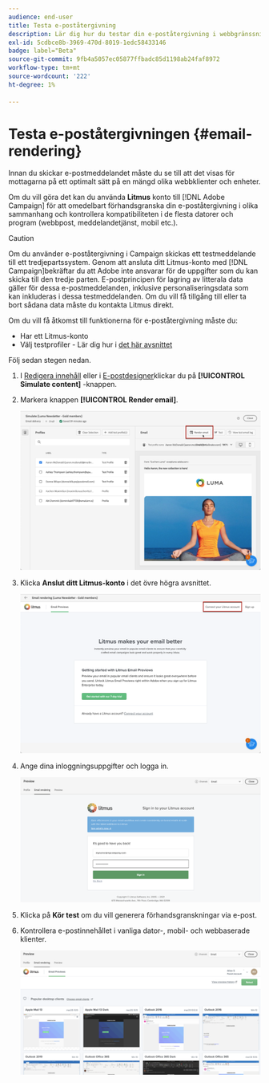 ```yaml
---
audience: end-user
title: Testa e-poståtergivning
description: Lär dig hur du testar din e-poståtergivning i webbgränssnittet för Campaign
exl-id: 5cdbce8b-3969-470d-8019-1edc58433146
badge: label="Beta"
source-git-commit: 9fb4a5057ec05877ffbadc85d1198ab24faf8972
workflow-type: tm+mt
source-wordcount: '222'
ht-degree: 1%

---
```



# Testa e-poståtergivningen {#email-rendering}

Innan du skickar e-postmeddelandet måste du se till att det visas för mottagarna på ett optimalt sätt på en mängd olika webbklienter och enheter.

Om du vill göra det kan du använda **Litmus** konto till [!DNL Adobe Campaign] för att omedelbart förhandsgranska din e-poståtergivning i olika sammanhang och kontrollera kompatibiliteten i de flesta datorer och program (webbpost, meddelandetjänst, mobil etc.).

>[!CAUTION]
>
>Om du använder e-poståtergivning i Campaign skickas ett testmeddelande till ett tredjepartssystem. Genom att ansluta ditt Litmus-konto med [!DNL Campaign]bekräftar du att Adobe inte ansvarar för de uppgifter som du kan skicka till den tredje parten. E-postprincipen för lagring av litterala data gäller för dessa e-postmeddelanden, inklusive personaliseringsdata som kan inkluderas i dessa testmeddelanden. Om du vill få tillgång till eller ta bort sådana data måste du kontakta Litmus direkt.

Om du vill få åtkomst till funktionerna för e-poståtergivning måste du:

* Har ett Litmus-konto
* Välj testprofiler - Lär dig hur i [det här avsnittet](preview-content.md)

Följ sedan stegen nedan.

1. I [Redigera innehåll](../content/edit-content.md) eller i [E-postdesigner](../content/get-started-email-designer.md)klickar du på **[!UICONTROL Simulate content]** -knappen.

1. Markera knappen **[!UICONTROL Render email]**.

   ![](assets/simulate-rendering-button.png)

1. Klicka **Anslut ditt Litmus-konto** i det övre högra avsnittet.

   ![](assets/simulate-rendering-litmus.png)

1. Ange dina inloggningsuppgifter och logga in.

   ![](assets/simulate-rendering-credentials.png)

1. Klicka på **Kör test** om du vill generera förhandsgranskningar via e-post.

1. Kontrollera e-postinnehållet i vanliga dator-, mobil- och webbaserade klienter.

   ![](assets/simulate-rendering-previews.png)

<!--
TO CHECK IF user is directed to Litmus or if the email rendering is shown directly in the Campaign UI.

CONTENT ABOVE COPIED FROM AJO

If not redirecting to Litmus:

To test the email rendering, follow these steps:

1. Access the email content creation screen, then click **[!UICONTROL Simulate content]**.

1. Click the **[!UICONTROL Render email]** button.

    The left pane provides various desktop, mobile and web-based email clients. Select the desired email client to display a preview of your email in the right pane. 

    ![](assets/render-context.png)

    >[!NOTE]
    >
    >The email clients list provides a sample of the major mail clients. Additional email clients are available from the filter button next to the top search bar.

 -->
